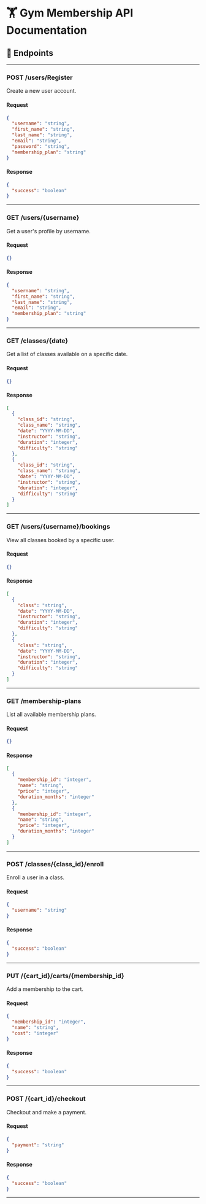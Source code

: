 # 🏋️ Gym Membership API Documentation

## 📌 Endpoints

---

### **POST /users/Register**  
Create a new user account.

#### Request
```json
{
  "username": "string",
  "first_name": "string",
  "last_name": "string",
  "email": "string",
  "password": "string",
  "membership_plan": "string"
}
```

#### Response
```json
{
  "success": "boolean"
}
```

---

### **GET /users/{username}**  
Get a user's profile by username.

#### Request
```json
{}
```

#### Response
```json
{
  "username": "string",
  "first_name": "string",
  "last_name": "string",
  "email": "string",
  "membership_plan": "string"
}
```

---

### **GET /classes/{date}**  
Get a list of classes available on a specific date.

#### Request
```json
{}
```

#### Response
```json
[
  {
    "class_id": "string",
    "class_name": "string",
    "date": "YYYY-MM-DD",
    "instructor": "string",
    "duration": "integer",
    "difficulty": "string"
  },
  {
    "class_id": "string",
    "class_name": "string",
    "date": "YYYY-MM-DD",
    "instructor": "string",
    "duration": "integer",
    "difficulty": "string"
  }
]
```

---

### **GET /users/{username}/bookings**  
View all classes booked by a specific user.

#### Request
```json
{}
```

#### Response
```json
[
  {
    "class": "string",
    "date": "YYYY-MM-DD",
    "instructor": "string",
    "duration": "integer",
    "difficulty": "string"
  },
  {
    "class": "string",
    "date": "YYYY-MM-DD",
    "instructor": "string",
    "duration": "integer",
    "difficulty": "string"
  }
]
```

---

### **GET /membership-plans**  
List all available membership plans.

#### Request
```json
{}
```

#### Response
```json
[
  {
    "membership_id": "integer",
    "name": "string",
    "price": "integer",
    "duration_months": "integer"
  },
  {
    "membership_id": "integer",
    "name": "string",
    "price": "integer",
    "duration_months": "integer"
  }
]
```

---

### **POST /classes/{class_id}/enroll**  
Enroll a user in a class.

#### Request
```json
{
  "username": "string"
}
```

#### Response
```json
{
  "success": "boolean"
}
```

---

### **PUT /{cart_id}/carts/{membership_id}**  
Add a membership to the cart.

#### Request
```json
{
  "membership_id": "integer",
  "name": "string",
  "cost": "integer"
}
```

#### Response
```json
{
  "success": "boolean"
}
```

---

### **POST /{cart_id}/checkout**  
Checkout and make a payment.

#### Request
```json
{
  "payment": "string"
}
```

#### Response
```json
{
  "success": "boolean"
}
```

---
